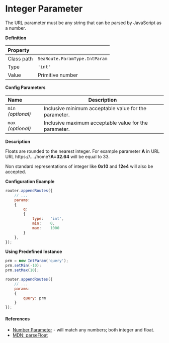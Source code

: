 # Integer Parameter

The URL parameter must be any string that can be parsed by JavaScript as a number.


**Definition**

| Property | |
| :--- | --- |
| Class path | `SeaRoute.ParamType.IntParam` |
| Type | `'int'` |
| Value | Primitive number |


**Config Parameters**

| Name | Description |
| :--- | --- |
| `min` *(optional)* | Inclusive minimum acceptable value for the parameter. |
| `max` *(optional)* | Inclusive maximum acceptable value for the parameter. |


**Description**

Floats are rounded to the nearest integer. For example
parameter **A** in URL URL https://..../home?**A=32.64** will be equal to 33.

Non standard representations of integer like **0x10** and **12e4** will also be accepted.


**Configuration Example**
```javascript
router.appendRoutes({
	// ...
	params:
	{
		q: 
		{ 
			type:	'int',
			min:	0,
			max:	1000 
		}
	}, 
});
```


**Using Predefined Instance**
```javascript
prm = new IntParam('query');
prm.setMin(-10);
prm.setMax(10);

router.appendRoutes({
	// ...
	params:
	{
		query: prm
	} 
});
```


#### References

- [Number Parameter](./Number.md) - will match any numbers; both integer and float.
- [MDN: parseFloat](https://developer.mozilla.org/en/docs/Web/JavaScript/Reference/Global_Objects/parseFloat)